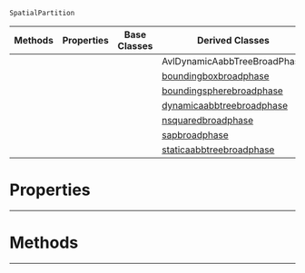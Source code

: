  `SpatialPartition`

|Methods|Properties|Base Classes|Derived Classes|
|---|---|---|---|
| | | |AvlDynamicAabbTreeBroadPhase|
| | | |[boundingboxbroadphase](https://github.com/dragonCASTjosh/PlasmaDocs/blob/master/code_reference/class_reference/boundingboxbroadphase.markdown)|
| | | |[boundingspherebroadphase](https://github.com/dragonCASTjosh/PlasmaDocs/blob/master/code_reference/class_reference/boundingspherebroadphase.markdown)|
| | | |[dynamicaabbtreebroadphase](https://github.com/dragonCASTjosh/PlasmaDocs/blob/master/code_reference/class_reference/dynamicaabbtreebroadphase.markdown)|
| | | |[nsquaredbroadphase](https://github.com/dragonCASTjosh/PlasmaDocs/blob/master/code_reference/class_reference/nsquaredbroadphase.markdown)|
| | | |[sapbroadphase](https://github.com/dragonCASTjosh/PlasmaDocs/blob/master/code_reference/class_reference/sapbroadphase.markdown)|
| | | |[staticaabbtreebroadphase](https://github.com/dragonCASTjosh/PlasmaDocs/blob/master/code_reference/class_reference/staticaabbtreebroadphase.markdown)|


 #  Properties


---  
 #  Methods


---  
 

 